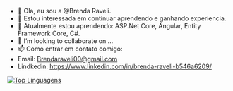 - 👋 Ola, eu sou a @Brenda Raveli.
- 👀 Estou interessada em continuar aprendendo e ganhando experiencia.
- 🌱 Atualmente estou aprendendo: ASP.Net Core, Angular, Entity Framework Core, C#.
- 💞️ I’m looking to collaborate on ...
- 📫 Como entrar em contato comigo: 
- Email: Brendaraveli00@gmail.com
- Lindkedin:  https://www.linkedin.com/in/brenda-raveli-b546a6209/

[![Top Linguagens](https://github-readme-stats.vercel.app/api/top-langs/?username=Brendalpe&layout=compact)](https://github.com/BrendaRaveli/BrendaRaveli/edit/main/README.md)
<!---
BrendaRaveli/BrendaRaveli is a ✨ special ✨ repository because its `README.md` (this file) appears on your GitHub profile.
You can click the Preview link to take a look at your changes.
--->
